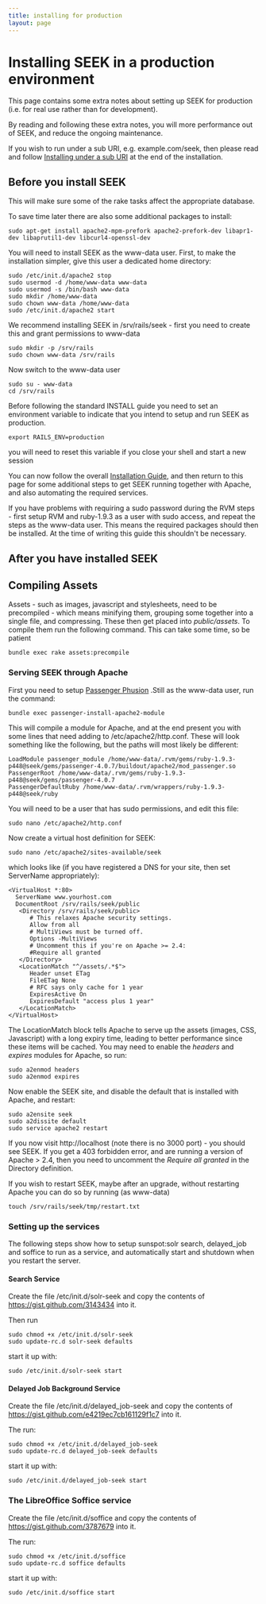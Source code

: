 ```yaml
---
title: installing for production
layout: page
---
```


# Installing SEEK in a production environment

This page contains some extra notes about setting up SEEK for production (i.e.
for real use rather than for development).

By reading and following these extra notes, you will more performance out of
SEEK, and reduce the ongoing maintenance.

If you wish to run under a sub URI, e.g. example.com/seek, then please read and
follow [Installing under a sub URI](install-on-suburi.html) at the end
of the installation.

## Before you install SEEK

This will make sure some of the rake tasks affect the appropriate database.

To save time later there are also some additional packages to install:

    sudo apt-get install apache2-mpm-prefork apache2-prefork-dev libapr1-dev libaprutil1-dev libcurl4-openssl-dev

You will need to install SEEK as the www-data user. First, to make the
installation simpler, give this user a dedicated home directory:

    sudo /etc/init.d/apache2 stop
    sudo usermod -d /home/www-data www-data
    sudo usermod -s /bin/bash www-data
    sudo mkdir /home/www-data
    sudo chown www-data /home/www-data
    sudo /etc/init.d/apache2 start

We recommend installing SEEK in /srv/rails/seek - first you need to create
this and grant permissions to www-data

    sudo mkdir -p /srv/rails
    sudo chown www-data /srv/rails

Now switch to the www-data user

    sudo su - www-data
    cd /srv/rails

Before following the standard INSTALL guide you need to set an environment
variable to indicate that you intend to setup and run SEEK as production.

    export RAILS_ENV=production

you will need to reset this variable if you close your shell and start a new
session


You can now follow the overall [Installation Guide](install.html), and
then return to this page for some additional steps to get SEEK running
together with Apache, and also automating the required services.

If you have problems with requiring a sudo password during the RVM steps -
first setup RVM and ruby-1.9.3 as a user with sudo access, and repeat the
steps as the www-data user. This means the required packages should then be
installed. At the time of writing this guide this shouldn't be necessary.

## After you have installed SEEK

## Compiling Assets

Assets - such as images, javascript and stylesheets, need to be precompiled -
which means minifying them, grouping some together into a single file, and
compressing. These then get placed into *public/assets*. To compile them run
the following command. This can take some time, so be patient

    bundle exec rake assets:precompile

### Serving SEEK through Apache

First you need to setup [Passenger Phusion](https://www.phusionpassenger.com/)
.Still as the www-data user, run the command:

    bundle exec passenger-install-apache2-module

This will compile a module for Apache, and at the end present you with some
lines that need adding to /etc/apache2/http.conf. These will look something
like the following, but the paths will most likely be different:

    LoadModule passenger_module /home/www-data/.rvm/gems/ruby-1.9.3-p448@seek/gems/passenger-4.0.7/buildout/apache2/mod_passenger.so
    PassengerRoot /home/www-data/.rvm/gems/ruby-1.9.3-p448@seek/gems/passenger-4.0.7
    PassengerDefaultRuby /home/www-data/.rvm/wrappers/ruby-1.9.3-p448@seek/ruby

You will need to be a user that has sudo permissions, and edit this file:

    sudo nano /etc/apache2/http.conf

Now create a virtual host definition for SEEK:

    sudo nano /etc/apache2/sites-available/seek

which looks like (if you have registered a DNS for your site, then set
ServerName appropriately):

    <VirtualHost *:80>
      ServerName www.yourhost.com
      DocumentRoot /srv/rails/seek/public
       <Directory /srv/rails/seek/public>
          # This relaxes Apache security settings.
          Allow from all
          # MultiViews must be turned off.
          Options -MultiViews
          # Uncomment this if you're on Apache >= 2.4:
          #Require all granted
       </Directory>
       <LocationMatch "^/assets/.*$">
          Header unset ETag
          FileETag None
          # RFC says only cache for 1 year
          ExpiresActive On
          ExpiresDefault "access plus 1 year"
       </LocationMatch>
    </VirtualHost>

The LocationMatch block tells Apache to serve up the assets (images, CSS,
Javascript) with a long expiry time, leading to better performance since these
items will be cached. You may need to enable the *headers* and *expires*
modules for Apache, so run:

    sudo a2enmod headers
    sudo a2enmod expires

Now enable the SEEK site, and disable the default that is installed with
Apache, and restart:

    sudo a2ensite seek
    sudo a2dissite default
    sudo service apache2 restart

If you now visit http://localhost (note there is no 3000 port) - you should
see SEEK. If you get a 403 forbidden error, and are running a version of
Apache > 2.4, then you need to uncomment the *Require all granted* in the
Directory definition.

If you wish to restart SEEK, maybe after an upgrade, without restarting Apache
you can do so by running (as www-data)

    touch /srv/rails/seek/tmp/restart.txt

### Setting up the services

The following steps show how to setup sunspot:solr search, delayed_job and
soffice to run as a service, and automatically start and shutdown when you
restart the server.

#### Search Service

Create the file /etc/init.d/solr-seek and copy the contents of
https://gist.github.com/3143434 into it.

Then run

    sudo chmod +x /etc/init.d/solr-seek
    sudo update-rc.d solr-seek defaults

start it up with:

    sudo /etc/init.d/solr-seek start

#### Delayed Job Background Service

Create the file /etc/init.d/delayed_job-seek and copy the contents of
https://gist.github.com/e4219ec7cb161129f1c7 into it.

The run:

    sudo chmod +x /etc/init.d/delayed_job-seek
    sudo update-rc.d delayed_job-seek defaults

start it up with:

    sudo /etc/init.d/delayed_job-seek start

### The LibreOffice Soffice service

Create the file /etc/init.d/soffice and copy the contents of
https://gist.github.com/3787679 into it.

The run:

    sudo chmod +x /etc/init.d/soffice
    sudo update-rc.d soffice defaults

start it up with:

    sudo /etc/init.d/soffice start

